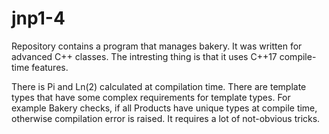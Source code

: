 # jnp1-4

Repository contains a program that manages bakery. It was written for advanced C++ classes. The intresting thing is that it uses 
C++17 compile-time features.

There is Pi and Ln(2) calculated at compilation time. There are template types that have 
some complex requirements for template types. For example Bakery checks, if all Products 
have unique types at compile time, otherwise compilation error is raised. It requires a lot of not-obvious tricks.

